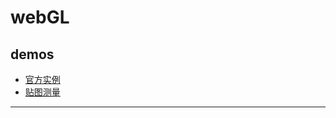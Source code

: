 # webGL

## demos

+ [官方实例][1]
+ [贴图测量][2]

---

[1]: http://support.supermap.com.cn:8090/webgl/examples/examples.html#layer
[2]: http://www.supermap.com.cn:8090/iserver/iClient/for3D/webgl/zh/examples/editor.html#measureHandler
